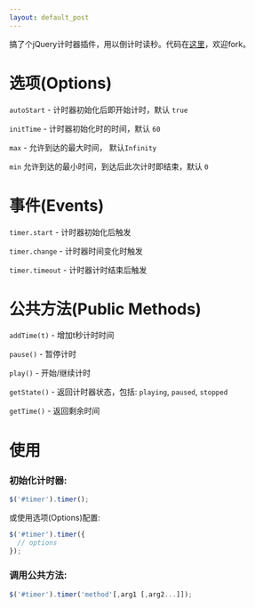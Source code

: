 ```yaml
---
layout: default_post
---
```


搞了个jQuery计时器插件，用以倒计时读秒。代码在[这里](https://github.com/KarlBao/jQuery-Timer)，欢迎fork。

# 选项(Options)

`autoStart` - 计时器初始化后即开始计时，默认 `true`

`initTime` - 计时器初始化时的时间，默认 `60`

`max` - 允许到达的最大时间， 默认`Infinity`

`min` 允许到达的最小时间，到达后此次计时即结束，默认 `0`

# 事件(Events)

`timer.start` - 计时器初始化后触发

`timer.change` - 计时器时间变化时触发

`timer.timeout` - 计时器计时结束后触发

# 公共方法(Public Methods)

`addTime(t)` - 增加t秒计时时间

`pause()` - 暂停计时

`play()` - 开始/继续计时

`getState()` - 返回计时器状态，包括: `playing`, `paused`, `stopped`

`getTime()` - 返回剩余时间

# 使用

### 初始化计时器: 

```javascript
$('#timer').timer();
```

或使用选项(Options)配置: 

```javascript
$('#timer').timer({
  // options
});
```

### 调用公共方法:

```javascript
$('#timer').timer('method'[,arg1 [,arg2...]]);
```
